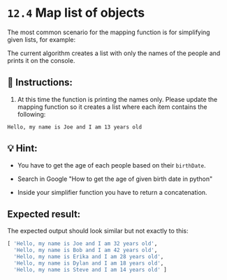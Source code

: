 # `12.4` Map list of objects

The most common scenario for the mapping function is for simplifying given lists, for example:

The current algorithm creates a list with only the names of the people and prints it on the console.

## 📝 Instructions:

1. At this time the function is printing the names only. Please update the mapping function so it creates a list where each item contains the following:

`Hello, my name is Joe and I am 13 years old`

## 💡 Hint:

+ You have to get the age of each people based on their `birthDate`.

+ Search in Google "How to get the age of given birth date in python"

+ Inside your simplifier function you have to return a concatenation.

## Expected result:

The expected output should look similar but not exactly to this:

```py
[ 'Hello, my name is Joe and I am 32 years old',
  'Hello, my name is Bob and I am 42 years old',
  'Hello, my name is Erika and I am 28 years old',
  'Hello, my name is Dylan and I am 18 years old',
  'Hello, my name is Steve and I am 14 years old' ]
```
